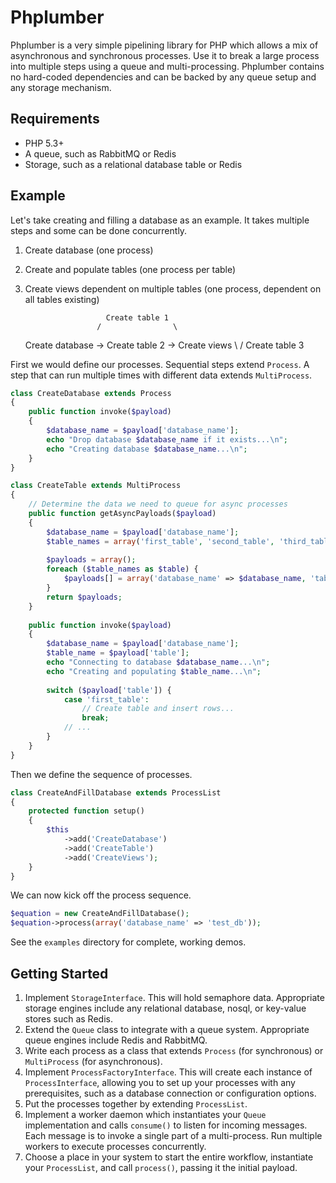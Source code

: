 Phplumber
=========

Phplumber is a very simple pipelining library for PHP which allows a mix of asynchronous and synchronous processes. 
Use it to break a large process into multiple steps using a queue and multi-processing.  Phplumber contains no 
hard-coded dependencies and can be backed by any queue setup and any storage mechanism.

Requirements
------------

- PHP 5.3+
- A queue, such as RabbitMQ or Redis
- Storage, such as a relational database table or Redis

Example
-------

Let's take creating and filling a database as an example.  It takes multiple steps and some can be done concurrently.

1. Create database (one process)
2. Create and populate tables (one process per table)
3. Create views dependent on multiple tables (one process, dependent on all tables existing)
    

                         Create table 1
                       /                \
    Create database ->   Create table 2   -> Create views
                       \                /
                         Create table 3

First we would define our processes.  Sequential steps extend `Process`.  A step that can run multiple times with 
different data extends `MultiProcess`.

```php
class CreateDatabase extends Process
{
    public function invoke($payload)
    {
        $database_name = $payload['database_name'];
        echo "Drop database $database_name if it exists...\n";
        echo "Creating database $database_name...\n";
    }
}
```
```php
class CreateTable extends MultiProcess
{
    // Determine the data we need to queue for async processes
    public function getAsyncPayloads($payload)
    {
        $database_name = $payload['database_name'];
        $table_names = array('first_table', 'second_table', 'third_table');
        
        $payloads = array();
        foreach ($table_names as $table) {
            $payloads[] = array('database_name' => $database_name, 'table_name' => $table);
        }
        return $payloads;
    }
    
    public function invoke($payload)
    {
        $database_name = $payload['database_name'];
        $table_name = $payload['table'];
        echo "Connecting to database $database_name...\n";
        echo "Creating and populating $table_name...\n";
        
        switch ($payload['table']) {
            case 'first_table':
                // Create table and insert rows...
                break;
            // ...
        }
    }
}
```

Then we define the sequence of processes.

```php
class CreateAndFillDatabase extends ProcessList
{
    protected function setup()
    {
        $this
            ->add('CreateDatabase')
            ->add('CreateTable')
            ->add('CreateViews');
    }
}
```

We can now kick off the process sequence. 

```php
$equation = new CreateAndFillDatabase();
$equation->process(array('database_name' => 'test_db'));
```

See the `examples` directory for complete, working demos.

Getting Started
---------------

1. Implement `StorageInterface`.  This will hold semaphore data.  Appropriate storage engines include any 
relational database, nosql, or key-value stores such as Redis.
1. Extend the `Queue` class to integrate with a queue system.  Appropriate queue engines include Redis and RabbitMQ.
1. Write each process as a class that extends `Process` (for synchronous) or `MultiProcess` (for asynchronous).
1. Implement `ProcessFactoryInterface`. This will create each instance of `ProcessInterface`, allowing you to set 
up your processes with any prerequisites, such as a database connection or configuration options.
1. Put the processes together by extending `ProcessList`.
1. Implement a worker daemon which instantiates your `Queue` implementation and calls `consume()` to listen for 
incoming messages.  Each message is to invoke a single part of a multi-process.  Run multiple workers to execute 
processes concurrently.
1. Choose a place in your system to start the entire workflow, instantiate your `ProcessList`, and call `process()`, 
passing it the initial payload.
